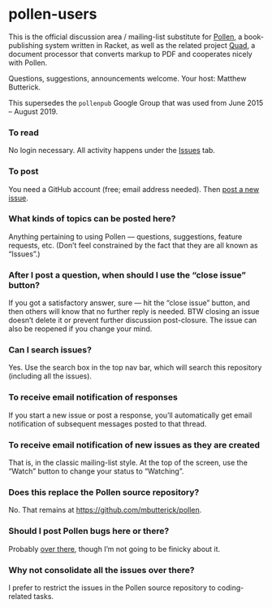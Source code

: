 # pollen-users

This is the official discussion area / mailing-list substitute for [Pollen](https://pollenpub.com), a book-publishing system written in Racket, as well as the related project [Quad](https://docs.racket-lang.org/quad/), a document processor that converts markup to PDF and cooperates nicely with Pollen.

Questions, suggestions, announcements welcome. Your host: Matthew Butterick.

This supersedes the `pollenpub` Google Group that was used from June 2015 – August 2019.

### To read

No login necessary. All activity happens under the [Issues](https://github.com/mbutterick/pollen-users/issues) tab.

### To post

You need a GitHub account (free; email address needed). Then [post a new issue](https://github.com/mbutterick/pollen-users/issues/new).


### What kinds of topics can be posted here?

Anything pertaining to using Pollen — questions, suggestions, feature requests, etc. (Don’t feel constrained by the fact that they are all known as “Issues”.)


### After I post a question, when should I use the “close issue” button?

If you got a satisfactory answer, sure — hit the “close issue” button, and then others will know that no further reply is needed. BTW closing an issue doesn’t delete it or prevent further discussion post-closure. The issue can also be reopened if you change your mind.


### Can I search issues?

Yes. Use the search box in the top nav bar, which will search this repository (including all the issues).


### To receive email notification of responses

If you start a new issue or post a response, you’ll automatically get email notification of subsequent messages posted to that thread.

### To receive email notification of new issues as they are created

That is, in the classic mailing-list style. At the top of the screen, use the “Watch” button to change your status to “Watching”.


### Does this replace the Pollen source repository?

No. That remains at https://github.com/mbutterick/pollen.


### Should I post Pollen bugs here or there?

Probably [over there](https://github.com/mbutterick/pollen), though I’m not going to be finicky about it.


### Why not consolidate all the issues over there?

I prefer to restrict the issues in the Pollen source repository to coding-related tasks.

